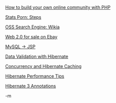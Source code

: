 <a href="http://www.upgradetheweb.com/2007/07/31/building-your-own-myspacecom-with-phppart-i-introduction/">How to build your own online community with PHP</a>

<a href="http://healthcare.zdnet.com/?p=133">Stats Porn: Steps</a>

<a href="http://www.wikia.com/wiki/Wikia">OSS Search Engine: Wikia</a>

<a href="http://cgi.ebay.com/ws/eBayISAPI.dll?ViewItem&amp;item=200135866836">Web 2.0 for sale on Ebay</a>

<a href="http://nanoagent.blogspot.com/2006/08/mysql-to-jsp-code-generator-mysql2jsp.html">MySQL -&gt; JSP</a>

<a href="http://itefforts.blogspot.com/2007/07/data-validation-in-hibernate.html">Data Validation with Hibernate</a>

<a href="http://www.hackerdude.com.nyud.net:8080/2007/07/30/concurrency-strategies-for-hibernate-caching/">Concurrency and Hibernate Caching</a>

<a href="http://jroller.com/jcarreira/date/20050223#hibernate_tips">Hibernate Performance Tips</a>

<a href="http://www.onjava.com/pub/a/onjava/2007/02/08/an-introduction-to-hibernate-3-annotations.html">Hibernate 3 Annotations</a>

-m